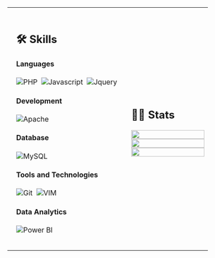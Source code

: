 <table width="100%" style="border-collapse: collapse;">

 <tr>
    <td width="60%" style="padding: 20px; vertical-align: top;">
     
## 🛠️ Skills

#### Languages

![PHP](https://img.shields.io/badge/PHP-777BB4?style=flat&logo=php&logoColor=white)&nbsp; 
![Javascript](https://img.shields.io/badge/JavaScript-F7DF1E?style=flat&logo=javascript&logoColor=black)&nbsp;
![Jquery](https://img.shields.io/badge/jQuery-0769AD?style=flat&logo=jquery&logoColor=white)&nbsp;

#### Development

![Apache](https://img.shields.io/badge/Apache-D22128?style=flat&logo=Apache&logoColor=white)&nbsp;

#### Database

![MySQL](https://img.shields.io/badge/MySQL-00000F?style=flat&logo=mysql&logoColor=white)&nbsp;

#### Tools and Technologies

![Git](https://img.shields.io/badge/-Git-05122A?style=flat&logo=git)&nbsp;
![VIM](https://img.shields.io/badge/VIM-%2311AB00.svg?&style=flat&logo=vim&logoColor=white)&nbsp;

#### Data Analytics 

![Power BI](https://img.shields.io/badge/PowerBI-F2C811?style=flat&logo=Power%20BI&logoColor=white)&nbsp;

</td>
    <td>
  
## 📄📜 Stats


<p align="center">
  <img width="100%" src="https://github-readme-stats.vercel.app/api?username=VishalChandora&theme=algolia&show_icons=true&bg_color=transparent&title_color=navy&text_color=black" />
 </br>
  <img width="100%" src="https://github-readme-streak-stats.herokuapp.com/?user=VishalChandora"/>
 </br>
  <img width="100%" src="https://github-readme-stats.vercel.app/api/top-langs/?username=VishalChandora&exclude_repo=Portfolio,HomePal&langs_count=7&layout=compact&bg_color=transparent" />
</p>
     
  </td>
 </tr>
</table>
